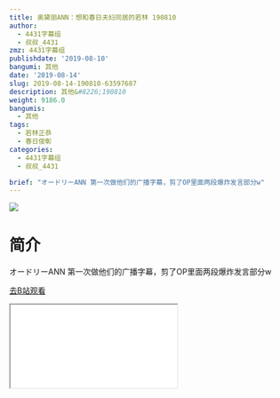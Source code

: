 ```yaml
---
title: 奥黛丽ANN：想和春日夫妇同居的若林 190810
author:
  - 4431字幕组
  - 叔叔_4431
zmz: 4431字幕组
publishdate: '2019-08-10'
bangumi: 其他
date: '2019-08-14'
slug: 2019-08-14-190810-63597687
description: 其他&#8226;190810
weight: 9186.0
bangumis:
  - 其他
tags:
  - 若林正恭
  - 春日俊彰
categories:
  - 4431字幕组
  - 叔叔_4431

brief: "オードリーANN 第一次做他们的广播字幕，剪了OP里面两段爆炸发言部分w"
---
```

![](https://raw.githubusercontent.com/tcgriffith/owaraisite/master/static/tmpimg/99845d052a283e0a9d3be087d1d9f1aa684c14f8.jpg.480.jpg)
# 简介  
オードリーANN
第一次做他们的广播字幕，剪了OP里面两段爆炸发言部分w  

[去B站观看](https://www.bilibili.com/video/av63597687/)
<div class ="resp-container"><iframe class="testiframe" src="//player.bilibili.com/player.html?aid=63597687"", scrolling="no", allowfullscreen="true" > </iframe></div> 
